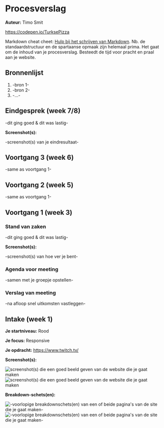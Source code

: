 # Procesverslag
**Auteur:** Timo Smit

https://codepen.io/TurksePizza

Markdown cheat cheet: [Hulp bij het schrijven van Markdown](https://github.com/adam-p/markdown-here/wiki/Markdown-Cheatsheet). Nb. de standaardstructuur en de spartaanse opmaak zijn helemaal prima. Het gaat om de inhoud van je procesverslag. Besteedt de tijd voor pracht en praal aan je website.



## Bronnenlijst
1. -bron 1-
2. -bron 2-
3. -...-



## Eindgesprek (week 7/8)

-dit ging goed & dit was lastig-

**Screenshot(s):**

-screenshot(s) van je eindresultaat-



## Voortgang 3 (week 6)

-same as voortgang 1-



## Voortgang 2 (week 5)

-same as voortgang 1-



## Voortgang 1 (week 3)

### Stand van zaken

-dit ging goed & dit was lastig-

**Screenshot(s):**

-screenshot(s) van hoe ver je bent-

### Agenda voor meeting

-samen met je groepje opstellen-

### Verslag van meeting

-na afloop snel uitkomsten vastleggen-



## Intake (week 1)

**Je startniveau:** Rood

**Je focus:** Responsive

**Je opdracht:** https://www.twitch.tv/

**Screenshot(s):**

![screenshot(s) die een goed beeld geven van de website die je gaat maken](images/Twitch_Home.PNG)
![screenshot(s) die een goed beeld geven van de website die je gaat maken](images/Twitch_Home_Mobiel.jpg)

**Breakdown-schets(en):**

![-voorlopige breakdownschets(en) van een of beide pagina's van de site die je gaat maken-](images/Runescape-splash-frame.png)
![-voorlopige breakdownschets(en) van een of beide pagina's van de site die je gaat maken-](images/Runescape-community-frame.png)